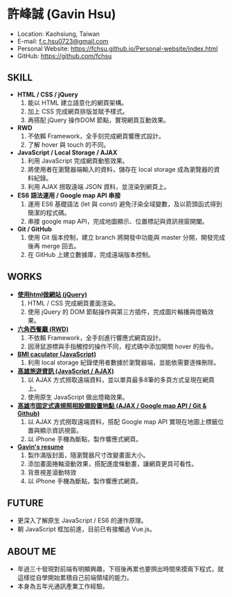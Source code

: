 # 許峰誠 (Gavin Hsu)

- Location: Kaohsiung, Taiwan
- E-mail: f.c.hsu0723@gmail.com
- Personal Website: https://fchsu.github.io/Personal-website/index.html
- GitHub: https://github.com/fchsu

## SKILL

- **HTML / CSS / jQuery**
	1. 能以 HTML 建立語意化的網頁架構。
	1. 加上 CSS 完成網頁排版並賦予樣式。
	1. 再搭配 jQuery 操作DOM 節點，實現網頁互動效果。
- **RWD**
	1. 不依賴 Framework，全手刻完成網頁響應式設計。
	1. 了解 hover 與 touch 的不同。
- **JavaScript / Local Storage / AJAX**
	1. 利用 JavaScript 完成網頁動態效果。
	1. 將使用者在瀏覽器端輸入的資料，儲存在 local storage 成為瀏覽器的資料紀錄。
	1. 利用 AJAX 撈取遠端 JSON 資料，並渲染到網頁上。
- **ES6 語法運用 / Google map API 串接**
	1. 運用 ES6 基礎語法 (let 與 const) 避免汙染全域變數，及以箭頭函式得到簡潔的程式碼。
	1. 串接 google map API，完成地圖顯示、位置標記與資訊視窗開闔。 
- **Git / GitHub**
	1. 使用 Git 版本控制，建立 branch 將開發中功能與 master 分開，開發完成後再 merge 回去。
	1. 在 GitHub 上建立數據庫，完成遠端版本控制。

## WORKS

- <a href='https://fchsu.github.io/jQuery-test/HW_jQ.html' target='_blank'>**使用html做網站 (jQuery)**</a>
	1. HTML / CSS 完成網頁畫面渲染。
	1. 使用 jQuery 的 DOM 節點操作與第三方插件，完成圖片輪播與燈箱效果。
- <a href='https://fchsu.github.io/RWD-test/index.html' target='_blank'>**六角西餐廳 (RWD)**</a>
	1. 不依賴 Framework，全手刻進行響應式網頁設計。
	1. 因滑鼠游標與手指觸控的操作不同，程式碼中添加開關 hover 的指令。
- <a href='https://fchsu.github.io/JS-localStorage/JS-HW-BMI.html' target='_blank'>**BMI caculator (JavaScript)**</a>
	1. 利用 local storage 紀錄使用者數據於瀏覽器端，並能依需要逐條刪除。
- <a href='https://fchsu.github.io/JS-AJAX/JS-HW-opendata.html' target='_blank'>**高雄旅遊資訊 (JavaScript / AJAX)**</a>
	1. 以 AJAX 方式撈取遠端資料，並以單頁最多8筆的多頁方式呈現在網頁上。
	1. 使用原生 JavaScript 做出燈箱效果。
- <a href='https://fchsu.github.io/JS-opendata/index.html' target='_blank'>**高雄市固定式違規照相設備設置地點 (AJAX / Google map API / Git & Github)**</a>
	1. 以 AJAX 方式撈取遠端資料，搭配 Google map API 實現在地圖上標籤位置與顯示資訊視窗。
	1. 以 iPhone 手機為斷點，製作響應式網頁。
- <a href='https://fchsu.github.io/Personal-website/index.html' target='_blank'>**Gavin's resume**</a>
	1. 製作滿版封面，隨瀏覽器尺寸改變畫面大小。
	1. 添加畫面捲軸滾動效果，搭配進度條動畫，讓網頁更具可看性。
	1. 背景視差滾動特效
	1. 以 iPhone 手機為斷點，製作響應式網頁。

## FUTURE

- 更深入了解原生 JavaScript / ES6 的運作原理。
- 朝 JavaScript 框加前進，目前已有接觸過 Vue.js。

## ABOUT ME

- 年過三十發現對前端有明顯興趣，下班後再累也要擠出時間來摸兩下程式，就這樣從自學開始累積自己前端領域的能力。
- 本身為五年光通訊產業工作經驗。